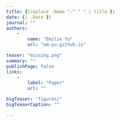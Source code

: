 ```yaml
---
title: {{replace .Name "-" " " | title }}
date: {{ .Date }}
journal: ""
authors:
    - 
        name: "Emilie Yu"
        url: "em-yu.github.io"

teaser: "missing.png"
summary: ""
publishPage: false
links:
    -
        label: "Paper"
        url: ""

bigTeaser: "figures/"
bigTeaserCaption: ""

---
```


<!-- Detailed text about this project -->